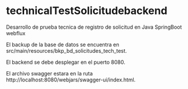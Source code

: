 # technicalTestSolicitudebackend
Desarrollo de prueba tecnica de registro de solicitud en Java SpringBoot webflux

El backup de la base de datos se encuentra en src/main/resources/bkp_bd_solicitudes_tech_test.

El backend se debe desplegar en el puerto 8080.

El archivo swagger estara en la ruta http://localhost:8080/webjars/swagger-ui/index.html.


